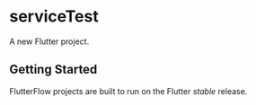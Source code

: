 # serviceTest

A new Flutter project.

## Getting Started

FlutterFlow projects are built to run on the Flutter _stable_ release.
